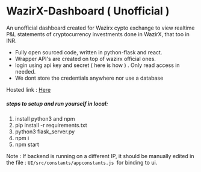 # WazirX-Dashboard ( Unofficial ) 

An unofficial dashboard created for Wazirx cypto exchange  to view realtime P&L statements of cryptocurrency investments done in WazirX, that too in INR.

- Fully open sourced code, written in python-flask and react.
- Wrapper API's are created on top of wazirx official ones.
- login using api key and secret  ( here is how ) . Only read access in needed.
- We dont store the credentials anywhere nor use a database

Hosted link : [Here](http://129.154.39.115:3000/ "Here")

##### steps to setup and run yourself in local:
1. install python3 and npm
2. pip install -r requirements.txt
3. python3 flask_server.py
4. npm i
5. npm start

Note : If backend is running on a different IP, it should be manually edited in the file : `UI/src/constants/appconstants.js `for binding to ui.


